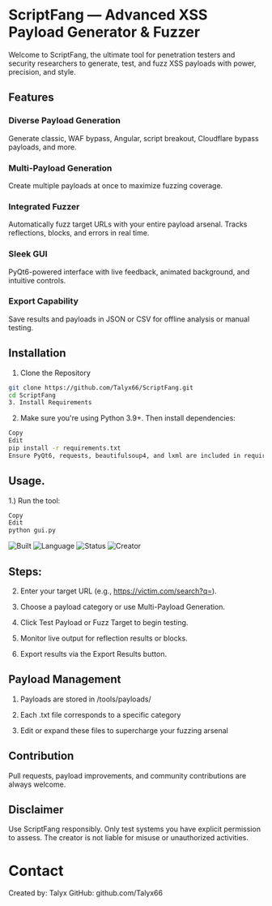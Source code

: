 # ScriptFang — Advanced XSS Payload Generator & Fuzzer
Welcome to ScriptFang, the ultimate tool for penetration testers and security researchers to generate, test, and fuzz XSS payloads with power, precision, and style.

## Features
 ### Diverse Payload Generation
Generate classic, WAF bypass, Angular, script breakout, Cloudflare bypass payloads, and more.

### Multi-Payload Generation
Create multiple payloads at once to maximize fuzzing coverage.

### Integrated Fuzzer
Automatically fuzz target URLs with your entire payload arsenal. Tracks reflections, blocks, and errors in real time.

### Sleek GUI
PyQt6-powered interface with live feedback, animated background, and intuitive controls.

### Export Capability
Save results and payloads in JSON or CSV for offline analysis or manual testing.

## Installation
1. Clone the Repository
```bash
git clone https://github.com/Talyx66/ScriptFang.git
cd ScriptFang
3. Install Requirements 
```
2. Make sure you're using Python 3.9+. Then install dependencies:

```bash
Copy
Edit
pip install -r requirements.txt
Ensure PyQt6, requests, beautifulsoup4, and lxml are included in requirements.txt.
```
## Usage.
1.) Run the tool:

```bash
Copy
Edit
python gui.py
```




![Built](https://img.shields.io/badge/Built%20For-Kali_Linux-8B0000?style=for-the-badge)
![Language](https://img.shields.io/badge/Python-3.11-blue?style=flat-square)
![Status](https://img.shields.io/badge/Status-Live-green?style=plastic)
![Creator](https://img.shields.io/badge/Made%20by-Talyx-purple?style=flat&logo=github)

## Steps:

2. Enter your target URL (e.g., https://victim.com/search?q=).

3. Choose a payload category or use Multi-Payload Generation.

4. Click Test Payload or Fuzz Target to begin testing.

5. Monitor live output for reflection results or blocks.

6. Export results via the Export Results button.

## Payload Management
1. Payloads are stored in /tools/payloads/

2. Each .txt file corresponds to a specific category

3. Edit or expand these files to supercharge your fuzzing arsenal

## Contribution
Pull requests, payload improvements, and community contributions are always welcome.

## Disclaimer
Use ScriptFang responsibly. Only test systems you have explicit permission to assess.
The creator is not liable for misuse or unauthorized activities.

# Contact
Created by: Talyx
GitHub: github.com/Talyx66
